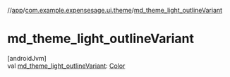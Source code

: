 //[app](../../index.md)/[com.example.expensesage.ui.theme](index.md)/[md_theme_light_outlineVariant](md_theme_light_outline-variant.md)

# md_theme_light_outlineVariant

[androidJvm]\
val [md_theme_light_outlineVariant](md_theme_light_outline-variant.md): [Color](https://developer.android.com/reference/kotlin/androidx/compose/ui/graphics/Color.html)
